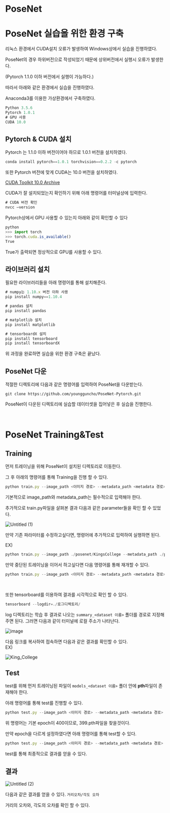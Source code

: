 # PoseNet

# PoseNet 실습을 위한 환경 구축

리눅스 환경에서 CUDA설치 오류가 발생하여 Windows상에서 실습을 진행하였다.

PoseNet의 경우 하위버전으로 작성되었기 때문에 상위버전에서 실행시 오류가 발생한다.

(Pytorch 1.1.0 이하 버전에서 실행이 가능하다.)

따라서 아래와 같은 환경에서 실습을 진행하였다.

Anaconda3를 이용한 가상환경에서 구축하였다.

```jsx
Python 3.5.6
Pytorch 1.0.1
# GPU 사용
CUDA 10.0
```

## Pytorch & CUDA 설치

Pytorch 는 1.1.0 이하 버전이어야 하므로 1.0.1 버전을 설치하였다.

```jsx
conda install pytorch==1.0.1 torchvision==0.2.2 -c pytorch
```

또한 Pytorch 버전에 맞게 CUDA는 10.0 버전을 설치하였다.

[CUDA Toolkit 10.0 Archive](https://developer.nvidia.com/cuda-10.0-download-archive)

 CUDA가 잘 설치되었는지 확인하기 위해 아래 명령어를 터미널상에 입력한다.

```jsx
# CUDA 버전 확인
nvcc —version
```

Pytorch상에서 GPU 사용할 수 있는지 아래와 같이 확인할 수 있다

```jsx
python
>>> import torch
>>> torch.cuda.is_available()
True
```

True가 출력되면 정상적으로 GPU를 사용할 수 있다.

## 라이브러리 설치

필요한 라이브러리들을 아래 명령어를 통해 설치해준다.

```jsx
# numpy는 1.10.x 버전 이하 사용
pip install numpy==1.10.4

# pandas 설치
pip install pandas

# matplotlib 설치
pip install matplotlib

# tensorboardX 설치
pip install tensorboard
pip install tensorboardX
```

위 과정을 완료하면 실습을 위한 환경 구축은 끝났다.

## PoseNet 다운

적절한 디렉토리에 다음과 같은 명령어를 입력하여 PoseNet을 다운받는다.

`git clone https://github.com/youngguncho/PoseNet-Pytorch.git`

PoseNet이 다운된 디렉토리에 실습할 데이터셋을 집어넣은 후 실습을 진행한다.

</br>

# PoseNet Training&Test

## Training

먼저 트레이닝을 위해  PoseNet이 설치된 디렉토리로 이동한다.

그 후 아래의 명령어를 통해 Training을 진행 할 수 있다.

```jsx
python train.py --image_path <이미지 경로> --metadata_path <metadata 경로>
```

기본적으로 image_path와 metadata_path는 필수적으로 입력해야 한다.

추가적으로 train.py파일을 살펴본 결과 다음과 같은 parameter들을 확인 할 수 있었다.

![Untitled (1)](https://user-images.githubusercontent.com/80799025/182063253-ae1a6d34-0a49-4e55-9727-924cfa02ef2c.png)

만약 기존 파라미터를 수정하고싶다면, 명령어에 추가적으로 입력하여 실행하면 된다.

EX)

```jsx
python train.py --image_path ./posenet/KingsCollege --metadata_path ./posenet/KingsCollege/dataset_train.txt --num_epochs 100
```

만약 중단된 트레이닝을 이어서 하고싶다면 다음 명령어를 통해 재개할 수 있다.

```jsx
python train.py --image_path <이미지 경로> --metadata_path <metadata 경로> --pretrained_model <원하는 epoch>
```

</br>

또한 tensorboard를 이용하여 결과를 시각적으로 확인 할 수 있다.

```jsx
tensorboard --logdir=./로그디렉토리/
```
log 디렉토리는 학습 후 결과로 나오는 `summary_<dataset 이름>` 폴더를 경로로 지정해주면 된다.
그러면 다음과 같이 터미널에 로컬 주소가 나타난다.

![image](https://user-images.githubusercontent.com/80799025/182791642-66392fee-7240-4626-b460-fad6f44cc13b.png)

다음 링크를 복사하여 접속하면 다음과 같은 결과를 확인할 수 있다.
</br>
EX)

![King_College](https://user-images.githubusercontent.com/80799025/182791718-e29f788b-5186-4a8e-a766-017dfe620fe9.JPG)

## Test

test를 위해 먼저 트레이닝된 파일이 `models_<dataset 이름>` 폴더 안에 **pth**파일이 존재해야 한다.

아래 명령어를 통해 test를 진행할 수 있다.

```jsx
python test.py --image_path <이미지 경로> --metadata_path <metadata 경로>
```

위 명령어는 기본 epoch이 400이므로, 399.pth파일을 찾을것이다.

만약 epoch을 다르게 설정하였다면 아래 명령어를 통해 test할 수 있다.

```jsx
python test.py --image_path <이미지 경로> --metadata_path <metadata 경로> --test_model <원하는 epoch>
```

test를 통해 최종적으로 결과를 얻을 수 있다.

## 결과

![Untitled (2)](https://user-images.githubusercontent.com/80799025/182063269-803b847a-97b2-4a82-ab57-61f5715d870d.png)

다음과 같은 결과를 얻을 수 있다.  `거리오차/각도 오차`

거리의 오차와, 각도의 오차를 확인 할 수 있다.
